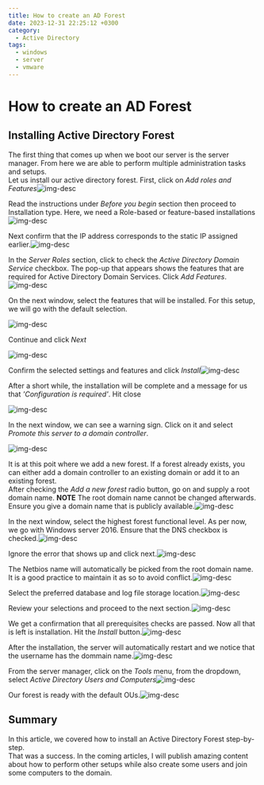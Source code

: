 ```yaml
---
title: How to create an AD Forest
date: 2023-12-31 22:25:12 +0300
category:
  - Active Directory
tags:
  - windows
  - server
  - vmware
---
```


# How to create an AD Forest

## Installing Active Directory Forest

The first thing that comes up when we boot our server is the server manager. From here we are able to perform multiple administration tasks and setups.\
Let us install our active directory forest. First, click on _Add roles and Features_![img-desc](../../assets/img/server/ad1.png)

Read the instructions under _Before you begin_ section then proceed to Installation type. Here, we need a Role-based or feature-based installations![img-desc](../../assets/img/server/ad2.png)

Next confirm that the IP address corresponds to the static IP assigned earlier.![img-desc](../../assets/img/server/ad3.png)

In the _Server Roles_ section, click to check the _Active Directory Domain Service_ checkbox. The pop-up that appears shows the features that are required for Active Directory Domain Services. Click _Add Features_.![img-desc](../../assets/img/server/ad4.png)

On the next window, select the features that will be installed. For this setup, we will go with the default selection.

![img-desc](../../assets/img/server/ad5.png)

Continue and click _Next_

![img-desc](../../assets/img/server/ad6.png)

Confirm the selected settings and features and click _Install_![img-desc](../../assets/img/server/ad7.png)

After a short while, the installation will be complete and a message for us that _'Configuration is required'_. Hit close

![img-desc](../../assets/img/server/ad8.png)

In the next window, we can see a warning sign. Click on it and select _Promote this server to a domain controller_.

![img-desc](../../assets/img/server/ad9.png)

It is at this poit where we add a new forest. If a forest already exists, you can either add a domain controller to an existing domain or add it to an existing forest.\
After checking the _Add a new forest_ radio button, go on and supply a root domain name. **NOTE** The root domain name cannot be changed afterwards. Ensure you give a domain name that is publicly available.![img-desc](../../assets/img/server/ad10.png)

In the next window, select the highest forest functional level. As per now, we go with Windows server 2016. Ensure that the DNS checkbox is checked.![img-desc](../../assets/img/server/ad11.png)

Ignore the error that shows up and click next.![img-desc](../../assets/img/server/ad12.png)

The Netbios name will automatically be picked from the root domain name. It is a good practice to maintain it as so to avoid conflict.![img-desc](../../assets/img/server/ad13.png)

Select the preferred database and log file storage location.![img-desc](../../assets/img/server/ad14.png)

Review your selections and proceed to the next section.![img-desc](../../assets/img/server/ad15.png)

We get a confirmation that all prerequisites checks are passed. Now all that is left is installation. Hit the _Install_ button.![img-desc](../../assets/img/server/ad16.png)

After the installation, the server will automatically restart and we notice that the username has the dommain name.![img-desc](../../assets/img/server/ad17.png)

From the server manager, click on the _Tools_ menu, from the dropdown, select _Active Directory Users and Computers_![img-desc](../../assets/img/server/ad18.png)

Our forest is ready with the default OUs.![img-desc](../../assets/img/server/ad19.png)

## Summary

In this article, we covered how to install an Active Directory Forest step-by-step.\
That was a success. In the coming articles, I will publish amazing content about how to perform other setups while also create some users and join some computers to the domain.

